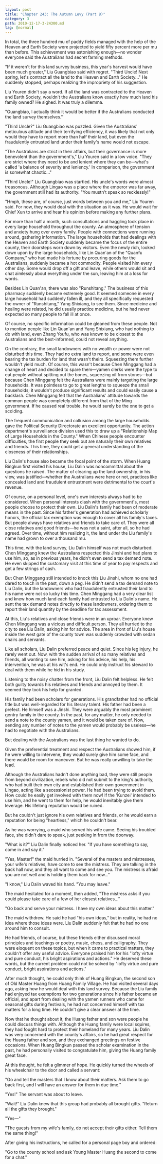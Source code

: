 ```yaml
---
layout: post
title: "Chapter 243: The Autumn Levy (Part 8)"
category: 3
path: 2010-12-17-3-24300.md
tag: [normal]
---
```


In total, the three hundred mu of paddy fields managed with the help of the Heaven and Earth Society were projected to yield fifty percent more per mu than before. This achievement was astonishing enough—no wonder everyone said the Australians had secret farming methods.

"If it weren't for this land survey business, this year's harvest would have been much greater," Liu Guangbiao said with regret. "Third Uncle! Next spring, let's contract all the land to the Heaven and Earth Society..." He suddenly stopped, perhaps realizing the impropriety of his suggestion.

Liu Youren didn't say a word. If all the land was contracted to the Heaven and Earth Society, wouldn't the Australians know exactly how much land his family owned? He sighed. It was truly a dilemma.

"Guangbiao, I actually think it would be better if the Australians conducted the land survey themselves."

"Third Uncle?" Liu Guangbiao was puzzled. Given the Australians' meticulous attitude and their terrifying efficiency, it was likely that not only would they have to report more than half their land, but even the fraudulently entrusted land under their family's name would not escape.

"The Australians are strict in their affairs, but their governance is more benevolent than the government's," Liu Youren said in a low voice. "They are strict where they need to be and lenient where they can be—what's called 'a balance of severity and leniency.' In comparison, the government is somewhat chaotic..."

"Third Uncle!" Liu Guangbiao was startled. His uncle's words were almost treasonous. Although Lingao was a place where the emperor was far away, the government still had its authority. "You mustn't speak so recklessly!"

"Hmph, these are, of course, just words between you and me," Liu Youren said. For now, they would deal with the situation as it was. He would wait for Chief Xun to arrive and hear his opinion before making any further plans.

For more than half a month, such consultations and haggling took place in every large household throughout the county. An atmosphere of tension and anxiety hung over every family. People with connections were running around, gathering information. The large households that had dealings with the Heaven and Earth Society suddenly became the focus of the entire county, their doorsteps worn down by visitors. Even the newly rich, looked down upon by the large households, like Lin Quan'an of the "Quanfu Company," who had made his fortune by procuring goods for the Australians, suddenly became a hot commodity. People visited him every other day. Some would drop off a gift and leave, while others would sit and chat aimlessly about everything under the sun, leaving him at a loss for words.

Besides Lin Quan'an, there was also "Runshitang." The business of this pharmacy suddenly became extremely good. It seemed someone in every large household had suddenly fallen ill, and they all specifically requested the owner of "Runshitang," Yang Shixiang, to see them. Since medicine and healing were related, he did usually practice medicine, but he had never expected so many people to fall ill at once.

Of course, no specific information could be gleaned from these people. Not to mention people like Lin Quan'an and Yang Shixiang, who had nothing to do with land, even Zhang Youfu, who was known to be closest to the Australians and the best-informed, could not reveal anything.

On the contrary, the small landowners with no wealth or power were not disturbed this time. They had no extra land to report, and some were even bearing the tax burden for land that wasn't theirs. Squeezing them further wouldn't yield much. Of course, this wasn't because Chen Minggang had a change of heart and decided to spare them—yamen clerks were the type to eat people without spitting out the bones, squeezing oil from stones—but because Chen Minggang felt the Australians were mainly targeting the large households. It was pointless to go to great lengths to squeeze the small households; it wouldn't produce significant results and could easily cause a backlash. Chen Minggang felt that the Australians' attitude towards the common people was completely different from that of the Ming government. If he caused real trouble, he would surely be the one to get a scolding.

The frequent communication and collusion among the large households gave the Political Security Directorate an excellent opportunity. The action department's surveillance division used this to draw up a "Relationship Map of Large Households in the County." When Chinese people encounter difficulties, the first people they seek out are naturally their own relatives and friends. This time, they could get a general understanding of the closeness of their relationships.

Liu Dalin's house also became the focal point of the storm. When Huang Bingkun first visited his house, Liu Dalin was noncommittal about the questions he raised. The matter of clearing up the land ownership, in his view, was justified—whether the Australians were here or not, practices like concealed land and fraudulent entrustment were detrimental to the court's revenue.

Of course, on a personal level, one's own interests always had to be considered. When personal interests clash with the government's, most people choose to protect their own. Liu Dalin's family had been of moderate means in the past. Since his father's generation had achieved scholarly honors, the official tax exemption was enough to cover all his family's taxes. But people always have relatives and friends to take care of. They were all close relatives and good friends—he was not a saint, after all, so he had agreed. Over time, without him realizing it, the land under the Liu family's name had grown to over a thousand mu.

This time, with the land survey, Liu Dalin himself was not much disturbed. Chen Minggang knew the Australians respected this Jinshi and had plans to use him, so, as in previous years, he didn't even send a tax demand note. He even skipped the customary visit at this time of year to pay respects and get a few strings of cash.

But Chen Minggang still intended to knock this Liu Jinshi, whom no one had dared to touch in the past, down a peg. He didn't send a tax demand note to Liu Dalin, but the landowners who had fraudulently entrusted their land to his name were not so lucky this time. Chen Minggang had a very clear list and knew how much land each family had entrusted to Liu Dalin's name. He sent the tax demand notes directly to these landowners, ordering them to report their land quantity by the deadline for tax assessment.

At this, Liu's relatives and close friends were in an uproar. Everyone knew Chen Minggang was a vicious and difficult person. They all hurried to the city to see Liu Dalin, asking him for advice. The area in front of Liu's house inside the west gate of the county town was suddenly crowded with sedan chairs and servants.

Like all scholars, Liu Dalin preferred peace and quiet. Since his leg injury, he rarely went out. Now, with the sudden arrival of so many relatives and friends, all wanting to see him, asking for his advice, his help, his intervention, he was at his wit's end. He could only instruct his steward to deal with them while he hid in his study.

Listening to the noisy chatter from the front, Liu Dalin felt helpless. He felt both guilty towards his relatives and friends and annoyed by them. It seemed they took his help for granted.

His family had been scholars for generations. His grandfather had no official title but was well-regarded for his literary talent. His father had been a prefect. He himself was a Jinshi. They were arguably the most prominent gentry family in the county. In the past, for any matter, he only needed to send a note to the county yamen, and it would be taken care of. Now, sending any number of notes to the yamen would probably be useless—he had to negotiate with the Australians.

But dealing with the Australians was the last thing he wanted to do.

Given the preferential treatment and respect the Australians showed him, if he were willing to intervene, they would surely give him some face, and there would be room for maneuver. But he was really unwilling to take the lead.

Although the Australians hadn't done anything bad, they were still people from beyond civilization, rebels who did not submit to the king's authority, who had built their own city and established their own government in Lingao, acting like a secessionist power. He had been trying to avoid them. How could he easily get involved with them now! If the 'Kunzei' intended to use him, and he went to them for help, he would inevitably give them leverage. His lifelong reputation would be ruined.

But he couldn't just ignore his own relatives and friends, or he would earn a reputation for being "heartless," which he couldn't bear.

As he was worrying, a maid who served his wife came. Seeing his troubled face, she didn't dare to speak, just peeking in from the doorway.

"What is it?" Liu Dalin finally noticed her. "If you have something to say, come in and say it."

"Yes, Master!" the maid hurried in. "Several of the masters and mistresses, your wife's relatives, have come to see the mistress. They are talking in the back hall now, and they all want to come and see you. The mistress is afraid you are not well and is holding them back for now..."

"I know," Liu Dalin waved his hand. "You may leave."

The maid hesitated for a moment, then added, "The mistress asks if you could please take care of a few of her closest relatives..."

"Go back and serve your mistress. I have my own ideas about this matter."

The maid withdrew. He said he had "his own ideas," but in reality, he had no idea where those ideas were. Liu Dalin suddenly felt that he had no one around him to consult.

He had friends, of course, but these friends either discussed moral principles and teachings or poetry, music, chess, and calligraphy. They were eloquent on these topics, but when it came to practical matters, they couldn't offer any useful advice. Everyone praised him for his "lofty virtue and pure conduct, his bright aspirations and actions." He deserved these words, but the current problem could not be solved by "lofty virtue and pure conduct, bright aspirations and actions."

After much thought, he could only think of Huang Bingkun, the second son of Old Master Huang from Huang Family Village. He had visited several days ago, asking how he would deal with this land survey. Because the Liu family had enjoyed tax exemptions for two generations since his father became an official, and apart from dealing with the yamen runners who came for seasonal gifts during festivals, he had not concerned himself with tax matters for a long time. He couldn't give a clear answer at the time.

Now that he thought about it, the Huang father and son were people he could discuss things with. Although the Huang family were local squires, they had fought hard to protect their homeland for many years. Liu Dalin was very concerned with the county's affairs, so he had great respect for the Huang father and son, and they exchanged greetings on festive occasions. When Huang Bingkun passed the scholar examination in the past, he had personally visited to congratulate him, giving the Huang family great face.

At this thought, he felt a glimmer of hope. He quickly turned the wheels of his wheelchair to the door and called a servant:

"Go and tell the masters that I know about their matters. Ask them to go back first, and I will have an answer for them in due time."

"Yes!" The servant was about to leave.

"Wait!" Liu Dalin knew that this group had probably all brought gifts. "Return all the gifts they brought."

"Yes—"

"The guests from my wife's family, do not accept their gifts either. Tell them the same thing!"

After giving his instructions, he called for a personal page boy and ordered:

"Go to the county school and ask Young Master Huang the second to come for a chat."